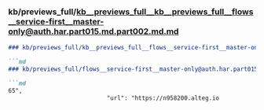 ### kb/previews_full/kb__previews_full__kb__previews_full__flows__service-first__master-only@auth.har.part015.md.part002.md.md

```md
### kb/previews_full/kb__previews_full__flows__service-first__master-only@auth.har.part015.md.part002.md

```md
### kb/previews_full/flows__service-first__master-only@auth.har.part015.md (part 002)

```md
65",
                            "url": "https://n958200.alteg.io
```

```

```

```
